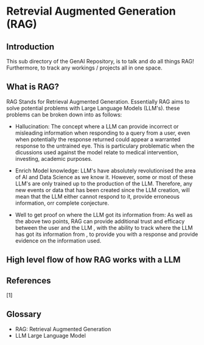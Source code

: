 # Retrevial Augmented Generation (RAG)

## Introduction
This sub directory of the GenAI Repository, is to talk and do all things RAG! Furthermore, to track any workings / projects all in one space.

## What is RAG? 
RAG Stands for Retrieval Augmented Generation. Essentially RAG aims to solve potential problems with Large Language Models (LLM's). these problems can be broken down into as follows:
- Hallucination: The concept where a LLM can provide incorrect or misleading information when responding to a query from a user, even when potentially the response returned could appear a warranted response to the untrained eye. This is particulary problematic when the dicussions used against the model relate to medical intervention, investing, academic purposes. 

- Enrich Model knowledge: LLM's have absolutely revolutionised the area of AI and Data Science as we know it. However, some or most of these LLM's are only trained up to the production of the LLM. Therefore, any new events or data that has been created since the LLM creation, will mean that the LLM either cannot respond to it, provide erroneous information, orr complete conjecture.

- Well to get proof on where the LLM got its information from: As well as the above two points, RAG can provide additional trust and efficacy between the user and the LLM , with the ability to track where the LLM has got its information from , to provide you with a response and provide evidence on the information used.

## High level flow of how RAG works with a LLM


## References 
[1]


## Glossary 
- RAG: Retrieval Augmented Generation
- LLM Large Language Model



